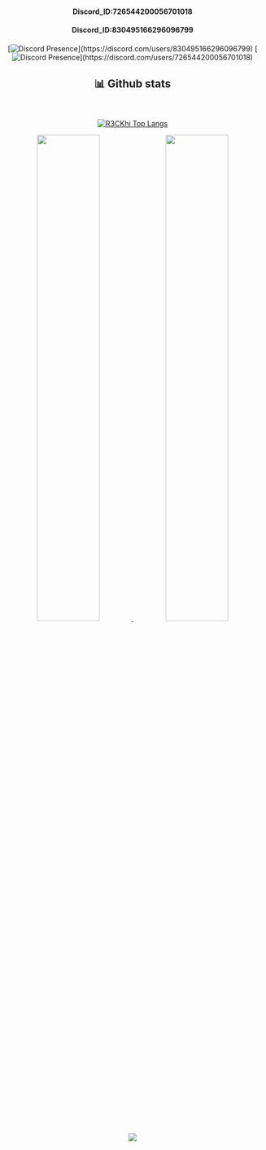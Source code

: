 </div><div align="center"><h4>Discord_ID:726544200056701018<h4></div>

<div align="center"><h4>Discord_ID:830495166296096799<h4></div>
<div align="center">

  [![Discord Presence](https://lanyard-profile-readme.vercel.app/api/830495166296096799?theme=dark&bg=2C2F33&animated=true&hideDiscrim=true&hideStatus=true&hideTimestamp=false&borderRadius=30px&idleMessage=Nothing...)](https://discord.com/users/830495166296096799)
 [![Discord Presence](https://lanyard-profile-readme.vercel.app/api/726544200056701018?theme=dark&bg=2C2F33&animated=true&hideDiscrim=true&hideStatus=true&hideTimestamp=false&borderRadius=30px&idleMessage=Nothing...)](https://discord.com/users/726544200056701018)
  
</div>




  <div>
    <h2 align="center"> 📊 Github stats </h2>
      <br/>
        <p align="center">
          <a href="https://github.com/R3CKhi/">
          <img src="https://github-readme-stats.vercel.app/api/top-langs/?username=R3CKhi&langs_count=6&theme=gruvbox&layout=compact&hide_border=true" alt="R3CKhi Top Langs" /></a>
        </p>
        <p align="center">
          <a href="https://github.com/R3CKhi/">
          <img width="49.5%" src="https://github-readme-stats.vercel.app/api?username=R3CKhi&show_icons=true&theme=gruvbox&hide_border=true" />
          <img width="49.5%" src="https://github-readme-streak-stats.herokuapp.com/?user=R3CKhi&theme=gruvbox&hide_border=true" />
          </a>
       </p>
     <br>
  </div> <div  align="center">
  <img src="https://visitor-badge.laobi.icu/badge?page_id=R3CKhi" />

</div>
